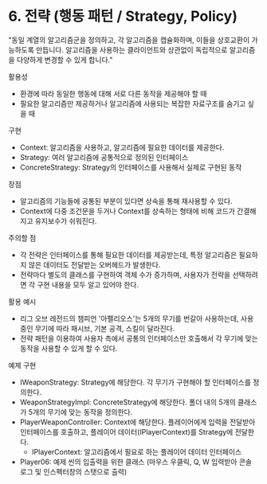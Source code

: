 # 6. 전략 (행동 패턴 / Strategy, Policy)

"동일 계열의 알고리즘군을 정의하고, 각 알고리즘을 캡슐화하며, 이들을 상호교환이 가능하도록 만듭니다. 알고리즘을 사용하는 클라이언트와 상관없이 독립적으로 알고리즘을 다양하게 변경할 수 있게 합니다."

활용성
- 환경에 따라 동일한 행동에 대해 서로 다른 동작을 제공해야 할 때
- 필요한 알고리즘만 제공하거나 알고리즘에 사용되는 복잡한 자료구조를 숨기고 싶을 때

구현
- Context: 알고리즘을 사용하고, 알고리즘에 필요한 데이터를 제공한다.
- Strategy: 여러 알고리즘에 공통적으로 정의된 인터페이스
- ConcreteStrategy: Strategy의 인터페이스를 사용해서 실제로 구현된 동작

장점
- 알고리즘의 기능들에 공통된 부분이 있다면 상속을 통해 재사용할 수 있다. 
- Context에 다중 조건문을 두거나 Context를 상속하는 형태에 비해 코드가 간결해지고 유지보수가 쉬워진다.

주의할 점
- 각 전략은 인터페이스를 통해 필요한 데이터를 제공받는데, 특정 알고리즘은 필요하지 않은 데이터도 전달받는 오버헤드가 발생한다.
- 전략마다 별도의 클래스를 구현하여 객체 수가 증가하며, 사용자가 전략을 선택하려면 각 구현 내용을 모두 알고 있어야 한다.

활용 예시
- 리그 오브 레전드의 챔피언 '아펠리오스'는 5개의 무기를 번갈아 사용하는데, 사용중인 무기에 따라 패시브, 기본 공격, 스킬이 달라진다.
- 전략 패턴을 이용하여 사용자 측에서 공통의 인터페이스만 호출해서 각 무기에 맞는 동작을 사용할 수 있게 할 수 있다.

예제 구현
- IWeaponStrategy: Strategy에 해당한다. 각 무기가 구현해야 할 인터페이스를 정의한다.
- WeaponStrategyImpl: ConcreteStrategy에 해당한다. 폴더 내의 5개의 클래스가 5개의 무기에 맞는 동작을 정의한다.
- PlayerWeaponController: Context에 해당한다. 플레이어에게 입력을 전달받아 인터페이스를 호출하고, 플레이어 데이터(IPlayerContext)를 Strategy에 전달한다.
  - IPlayerContext: 알고리즘에서 필요로 하는 플레이어 데이터 인터페이스
- Player06: 예제 씬의 입출력을 위한 클래스 (마우스 우클릭, Q, W 입력받아 콘솔 로그 및 인스펙터창의 스탯으로 출력)